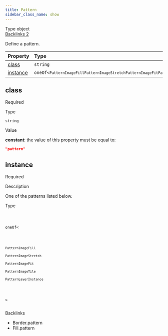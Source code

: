 ```yaml
---
title: Pattern
sidebar_class_name: show
---
```


<div className="section-badges">

<div class="badge type">
        <span class="label">Type</span>
        <span class="value">object</span>
      </div>

<a href="#backlinks" class="badge backlinks">
          <span class="label">Backlinks</span>
          <span class="value">2</span>
        </a>

</div>

Define a pattern.

<div className="property-preview">

<div className="property-table">

| Property              | Type                                                                                                                                                                                                                                                                                                                                                                                                                                                                  | Required                                            |
| :-------------------- | :-------------------------------------------------------------------------------------------------------------------------------------------------------------------------------------------------------------------------------------------------------------------------------------------------------------------------------------------------------------------------------------------------------------------------------------------------------------------- | :-------------------------------------------------- |
| [class](#class)       | `string`                                                                                                                                                                                                                                                                                                                                                                                                                                                              | <span className="property-required">Required</span> |
| [instance](#instance) | <code className="type-merged separate">oneOf&lt;<span className="type-merged-types separate"><Link to="pattern-image-fill"><code>PatternImageFill</code></Link><Link to="pattern-image-stretch"><code>PatternImageStretch</code></Link><Link to="pattern-image-fit"><code>PatternImageFit</code></Link><Link to="pattern-image-tile"><code>PatternImageTile</code></Link><Link to="pattern-layer-instance"><code>PatternLayerInstance</code></Link></span>&gt;</code> | <span className="property-required">Required</span> |

</div>

</div>

<div className="property">

<div className="property-heading">

## class

<span className="property-required">Required</span>

</div>

<div className="property-item">

Type

`string`

</div>

<div className="property-item">

Value

<div className="value-description">

**constant**: the value of this property must be equal to:

```json
"pattern"
```

</div>

</div>

</div>

<div className="property">

<div className="property-heading">

## instance

<span className="property-required">Required</span>

</div>

<div className="property-item">

Description

One of the patterns listed below.

</div>

<div className="property-item">

Type

<code className="type-merged separate">

oneOf&lt;

<span className="type-merged-types separate">

<Link to="pattern-image-fill"><code>PatternImageFill</code></Link>

<Link to="pattern-image-stretch"><code>PatternImageStretch</code></Link>

<Link to="pattern-image-fit"><code>PatternImageFit</code></Link>

<Link to="pattern-image-tile"><code>PatternImageTile</code></Link>

<Link to="pattern-layer-instance"><code>PatternLayerInstance</code></Link>

</span>

&gt;

</code>

</div>

</div>

<div id="backlinks" className="section-backlinks">

<div className="backlinks-title">Backlinks</div>

<ul className="backlinks-list">

<li className="backlink">
      <Link to='/specs/vectorgraphics/border#pattern'>Border.pattern</Link>
      </li>

<li className="backlink">
      <Link to='/specs/vectorgraphics/fill#pattern'>Fill.pattern</Link>
      </li>

</ul>

</div>
